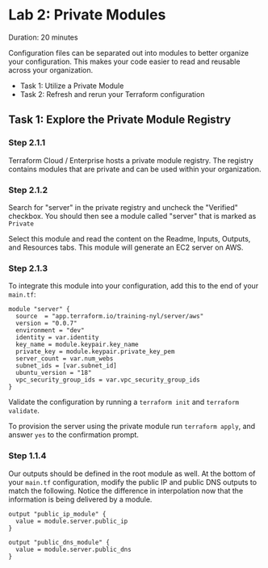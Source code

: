 # Lab 2: Private Modules

Duration: 20 minutes

Configuration files can be separated out into modules to better organize your configuration. This makes your code easier to read and reusable across your organization.

- Task 1: Utilize a Private Module
- Task 2: Refresh and rerun your Terraform configuration

## Task 1: Explore the Private Module Registry

### Step 2.1.1

Terraform Cloud / Enterprise hosts a private module registry.  The registry contains modules that are private and can be used within your organization.

### Step 2.1.2

Search for "server" in the private registry and uncheck the "Verified" checkbox. You should then see a module called "server" that is marked as `Private`

Select this module and read the content on the Readme, Inputs, Outputs, and Resources tabs. This module will generate an EC2 server on AWS.

### Step 2.1.3

To integrate this module into your configuration, add this to the end of your `main.tf`:

```hcl
module "server" {
  source  = "app.terraform.io/training-nyl/server/aws"
  version = "0.0.7"
  environment = "dev"
  identity = var.identity
  key_name = module.keypair.key_name
  private_key = module.keypair.private_key_pem
  server_count = var.num_webs
  subnet_ids = [var.subnet_id]
  ubuntu_version = "18"
  vpc_security_group_ids = var.vpc_security_group_ids
}
```

Validate the configuration by running a `terraform init` and `terraform validate`.

To provision the server using the private module run `terraform apply`, and answer `yes` to the confirmation prompt.

### Step 1.1.4

Our outputs should be defined in the root module as well. At the bottom of your
`main.tf` configuration, modify the public IP and public DNS outputs to match
the following. Notice the difference in interpolation now that the information
is being delivered by a module.

```hcl
output "public_ip_module" {
  value = module.server.public_ip
}

output "public_dns_module" {
  value = module.server.public_dns
}
```